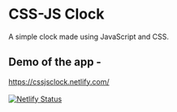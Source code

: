 # CSS-JS Clock

A simple clock made using JavaScript and CSS.

## Demo of the app -
https://cssjsclock.netlify.com/
<br><br>
[![Netlify Status](https://api.netlify.com/api/v1/badges/c7b7ad69-3893-47a3-ac0a-d05337f86fed/deploy-status)](https://app.netlify.com/sites/cssjsclock/deploys)
